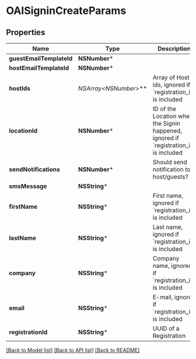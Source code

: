 # OAISigninCreateParams

## Properties
Name | Type | Description | Notes
------------ | ------------- | ------------- | -------------
**guestEmailTemplateId** | **NSNumber*** |  | [optional] 
**hostEmailTemplateId** | **NSNumber*** |  | [optional] 
**hostIds** | **NSArray&lt;NSNumber*&gt;*** | Array of Host ids, ignored if &#x60;registration_id&#x60; is included | [optional] 
**locationId** | **NSNumber*** | ID of the Location where the Signin happened, ignored if &#x60;registration_id&#x60; is included | [optional] 
**sendNotifications** | **NSNumber*** | Should send notification to host/guests? | [optional] 
**smsMessage** | **NSString*** |  | [optional] 
**firstName** | **NSString*** | First name, ignored if &#x60;registration_id&#x60; is included | [optional] 
**lastName** | **NSString*** | Last name, ignored if &#x60;registration_id&#x60; is included | [optional] 
**company** | **NSString*** | Company name, ignored if &#x60;registration_id&#x60; is included | [optional] 
**email** | **NSString*** | E-mail, ignored if &#x60;registration_id&#x60; is included | [optional] 
**registrationId** | **NSString*** | UUID of a Registration | [optional] 

[[Back to Model list]](../README.md#documentation-for-models) [[Back to API list]](../README.md#documentation-for-api-endpoints) [[Back to README]](../README.md)


